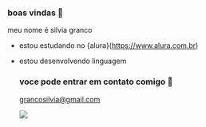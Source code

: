 ### boas vindas 💙

meu nome é silvia granco

- estou estudando no {alura}(https://www.alura.com.br)
- estou desenvolvendo linguagem

  ### voce pode entrar em contato comigo 📧
  
  grancosilvia@gmail.com


  ![](https://tenor.com/pt-BR/search/jogos-ol%C3%ADmpicos-gifs)
  
